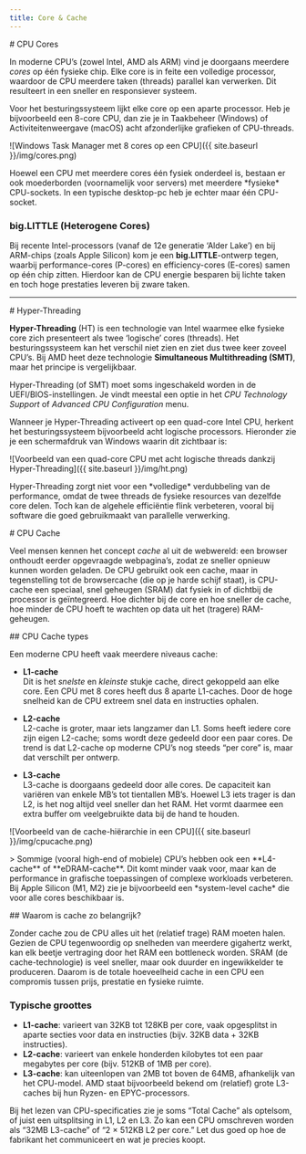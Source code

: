```yaml
---
title: Core & Cache
---
```


<div class="header1" id="top" markdown="1"># CPU Cores
</div>

In moderne CPU’s (zowel Intel, AMD als ARM) vind je doorgaans meerdere *cores* op één fysieke chip. Elke core is in feite een volledige processor, waardoor de CPU meerdere taken (threads) parallel kan verwerken. Dit resulteert in een sneller en responsiever systeem.

Voor het besturingssysteem lijkt elke core op een aparte processor. Heb je bijvoorbeeld een 8-core CPU, dan zie je in Taakbeheer (Windows) of Activiteitenweergave (macOS) acht afzonderlijke grafieken of CPU-threads. 

![Windows Task Manager met 8 cores op een CPU]({{ site.baseurl }}/img/cores.png)

<div class="note protip"><p>
Hoewel een CPU met meerdere cores één fysiek onderdeel is, bestaan er ook moederborden (voornamelijk voor servers) met meerdere *fysieke* CPU-sockets. In een typische desktop-pc heb je echter maar één CPU-socket.
</p></div>

### big.LITTLE (Heterogene Cores)
Bij recente Intel-processors (vanaf de 12e generatie ‘Alder Lake’) en bij ARM-chips (zoals Apple Silicon) kom je een **big.LITTLE**-ontwerp tegen, waarbij performance-cores (P-cores) en efficiency-cores (E-cores) samen op één chip zitten. Hierdoor kan de CPU energie besparen bij lichte taken en toch hoge prestaties leveren bij zware taken.

---

<div class="header1" id="top" markdown="1"># Hyper-Threading
</div>

**Hyper-Threading** (HT) is een technologie van Intel waarmee elke fysieke core zich presenteert als twee ‘logische’ cores (threads). Het besturingssysteem kan het verschil niet zien en ziet dus twee keer zoveel CPU’s. Bij AMD heet deze technologie **Simultaneous Multithreading (SMT)**, maar het principe is vergelijkbaar.

<div class="note protip"><p>
Hyper-Threading (of SMT) moet soms ingeschakeld worden in de UEFI/BIOS-instellingen. Je vindt meestal een optie in het <em>CPU Technology Support</em> of <em>Advanced CPU Configuration</em> menu.
</p></div>

Wanneer je Hyper-Threading activeert op een quad-core Intel CPU, herkent het besturingssysteem bijvoorbeeld acht logische processors. Hieronder zie je een schermafdruk van Windows waarin dit zichtbaar is:

![Voorbeeld van een quad-core CPU met acht logische threads dankzij Hyper-Threading]({{ site.baseurl }}/img/ht.png)

<div class="note opmerking"><p> 
Hyper-Threading zorgt niet voor een *volledige* verdubbeling van de performance, omdat de twee threads de fysieke resources van dezelfde core delen. Toch kan de algehele efficiëntie flink verbeteren, vooral bij software die goed gebruikmaakt van parallelle verwerking.
</p></div>

<div class="header1" id="top" markdown="1"># CPU Cache
</div>

Veel mensen kennen het concept *cache* al uit de webwereld: een browser onthoudt eerder opgevraagde webpagina’s, zodat ze sneller opnieuw kunnen worden geladen. De CPU gebruikt ook een cache, maar in tegenstelling tot de browsercache (die op je harde schijf staat), is CPU-cache een speciaal, snel geheugen (SRAM) dat fysiek in of dichtbij de processor is geïntegreerd. Hoe dichter bij de core en hoe sneller de cache, hoe minder de CPU hoeft te wachten op data uit het (tragere) RAM-geheugen.

<div class="header2" markdown="1">## CPU Cache types
</div>

Een moderne CPU heeft vaak meerdere niveaus cache:

- **L1-cache**  
  Dit is het *snelste* en *kleinste* stukje cache, direct gekoppeld aan elke core. Een CPU met 8 cores heeft dus 8 aparte L1-caches. Door de hoge snelheid kan de CPU extreem snel data en instructies ophalen.

- **L2-cache**  
  L2-cache is groter, maar iets langzamer dan L1. Soms heeft iedere core zijn eigen L2-cache; soms wordt deze gedeeld door een paar cores. De trend is dat L2-cache op moderne CPU’s nog steeds “per core” is, maar dat verschilt per ontwerp.

- **L3-cache**  
  L3-cache is doorgaans gedeeld door alle cores. De capaciteit kan variëren van enkele MB’s tot tientallen MB’s. Hoewel L3 iets trager is dan L2, is het nog altijd veel sneller dan het RAM. Het vormt daarmee een extra buffer om veelgebruikte data bij de hand te houden.

![Voorbeeld van de cache-hiërarchie in een CPU]({{ site.baseurl }}/img/cpucache.png)

<div class="note protip"><p>
> Sommige (vooral high-end of mobiele) CPU’s hebben ook een **L4-cache** of **eDRAM-cache**. Dit komt minder vaak voor, maar kan de performance in grafische toepassingen of complexe workloads verbeteren. Bij Apple Silicon (M1, M2) zie je bijvoorbeeld een *system-level cache* die voor alle cores beschikbaar is.
</p></div>

<div class="header2" markdown="1">## Waarom is cache zo belangrijk?
</div>

Zonder cache zou de CPU alles uit het (relatief trage) RAM moeten halen. Gezien de CPU tegenwoordig op snelheden van meerdere gigahertz werkt, kan elk beetje vertraging door het RAM een bottleneck worden. SRAM (de cache-technologie) is veel sneller, maar ook duurder en ingewikkelder te produceren. Daarom is de totale hoeveelheid cache in een CPU een compromis tussen prijs, prestatie en fysieke ruimte.

### Typische groottes
- **L1-cache**: varieert van 32KB tot 128KB per core, vaak opgesplitst in aparte secties voor data en instructies (bijv. 32KB data + 32KB instructies).  
- **L2-cache**: varieert van enkele honderden kilobytes tot een paar megabytes per core (bijv. 512KB of 1MB per core).  
- **L3-cache**: kan uiteenlopen van 2MB tot boven de 64MB, afhankelijk van het CPU-model. AMD staat bijvoorbeeld bekend om (relatief) grote L3-caches bij hun Ryzen- en EPYC-processors.

<div class="note protip"><p>
Bij het lezen van CPU-specificaties zie je soms “Total Cache” als optelsom, of juist een uitsplitsing in L1, L2 en L3. Zo kan een CPU omschreven worden als “32MB L3-cache” of “2 × 512KB L2 per core.” Let dus goed op hoe de fabrikant het communiceert en wat je precies koopt.
</p></div>
